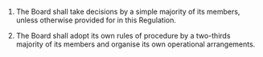 1. The Board shall take decisions by a simple majority of its members, unless otherwise provided for in this Regulation.

2. The Board shall adopt its own rules of procedure by a two-thirds majority of its members and organise its own operational arrangements.
